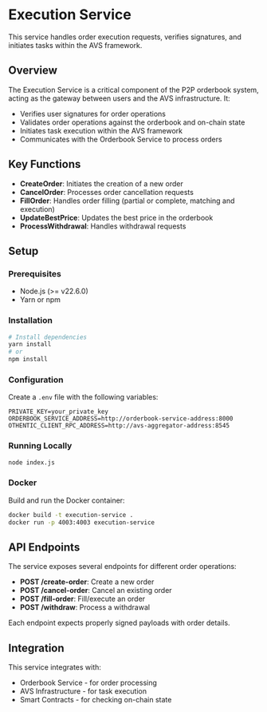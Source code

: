 # Execution Service

This service handles order execution requests, verifies signatures, and initiates tasks within the AVS framework.

## Overview

The Execution Service is a critical component of the P2P orderbook system, acting as the gateway between users and the AVS infrastructure. It:

- Verifies user signatures for order operations
- Validates order operations against the orderbook and on-chain state
- Initiates task execution within the AVS framework
- Communicates with the Orderbook Service to process orders

## Key Functions

- **CreateOrder**: Initiates the creation of a new order
- **CancelOrder**: Processes order cancellation requests
- **FillOrder**: Handles order filling (partial or complete, matching and execution)
- **UpdateBestPrice**: Updates the best price in the orderbook
- **ProcessWithdrawal**: Handles withdrawal requests

## Setup

### Prerequisites
- Node.js (>= v22.6.0)
- Yarn or npm

### Installation

```bash
# Install dependencies
yarn install
# or
npm install
```

### Configuration

Create a `.env` file with the following variables:
```
PRIVATE_KEY=your_private_key
ORDERBOOK_SERVICE_ADDRESS=http://orderbook-service-address:8000
OTHENTIC_CLIENT_RPC_ADDRESS=http://avs-aggregator-address:8545
```

### Running Locally

```bash
node index.js
```

### Docker

Build and run the Docker container:

```bash
docker build -t execution-service .
docker run -p 4003:4003 execution-service
```

## API Endpoints

The service exposes several endpoints for different order operations:

- **POST /create-order**: Create a new order
- **POST /cancel-order**: Cancel an existing order
- **POST /fill-order**: Fill/execute an order
- **POST /withdraw**: Process a withdrawal

Each endpoint expects properly signed payloads with order details.

## Integration

This service integrates with:
- Orderbook Service - for order processing
- AVS Infrastructure - for task execution
- Smart Contracts - for checking on-chain state 